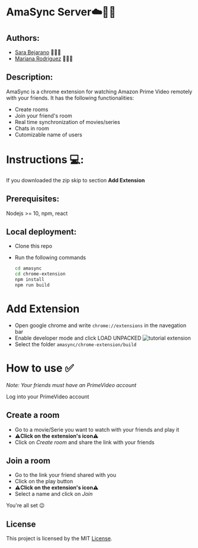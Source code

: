 # AmaSync Server☁️👯‍♂️

## Authors:

* [Sara Bejarano](https://sarabepu.github.io/website) 👩‍💻💃
* [Mariana Rodriguez](https://mrodriguez21.github.io) 👩‍💻🤘

## Description:

AmaSync is a chrome extension for watching Amazon Prime Video remotely with your friends. 
It has the following functionalities:
- Create rooms 
- Join your friend's room
- Real time synchronization of movies/series 
- Chats in room
- Cutomizable name of users

# Instructions 💻:

If you downloaded the zip skip to section **Add Extension**
## Prerequisites: 
Nodejs >= 10, npm, react

## Local deployment:
- Clone this repo
- Run the following commands

  ```bash
  cd amasync
  cd chrome-extension
  npm install
  npm run build
  ```
# Add Extension 
- Open google chrome and write ```chrome://extensions``` in the navegation bar
- Enable developer mode and click LOAD UNPACKED 
![tutorial extension](https://developer.chrome.com/static/images/get_started/load_extension.png)
- Select the folder ```amasync/chrome-extension/build```

# How to use ✅ 
*Note: Your friends must have an PrimeVideo account*

Log into your PrimeVideo account
## Create a room
- Go to a movie/Serie you want to watch with your friends and play it
- ⚠️**Click on the extension's icon**⚠️
- Click on *Create room* and share the link with your friends


## Join a room

- Go to the link your friend shared with you
- Click on the play button 
- ⚠️**Click on the extension's icon**⚠️
- Select a name and click on *Join*



You're all set 😉

## License

This project is licensed by the MIT [License](https://raw.githubusercontent.com/mrodriguez21/amasync/master/LICENSE).
